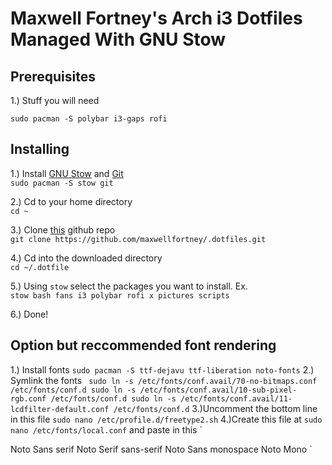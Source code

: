 # Maxwell Fortney's Arch i3 Dotfiles Managed With GNU Stow

## Prerequisites

1.) Stuff you will need 

`sudo pacman -S polybar i3-gaps rofi `


## Installing

1.) Install [GNU Stow](https://www.gnu.org/software/stow/manual/stow.html) and [Git](https://git-scm.com/docs)  
`sudo pacman -S stow git`

2.) Cd to your home directory  
`cd ~`

3.) Clone [this](https://github.com/maxwellfortney/.dotfiles) github repo  
`git clone https://github.com/maxwellfortney/.dotfiles.git`

4.) Cd into the downloaded directory  
`cd ~/.dotfile`

5.) Using `stow` select the packages you want to install. Ex.  
`stow bash fans i3 polybar rofi x pictures scripts` 

6.) Done!

## Option but reccommended font rendering
1.) Install fonts
`sudo pacman -S ttf-dejavu ttf-liberation noto-fonts`
2.) Symlink the fonts
` sudo ln -s /etc/fonts/conf.avail/70-no-bitmaps.conf /etc/fonts/conf.d
  sudo ln -s /etc/fonts/conf.avail/10-sub-pixel-rgb.conf /etc/fonts/conf.d
  sudo ln -s /etc/fonts/conf.avail/11-lcdfilter-default.conf /etc/fonts/conf.d`
3.)Uncomment the bottom line in this file
`sudo nano /etc/profile.d/freetype2.sh`
4.)Create this file at 
`sudo nano /etc/fonts/local.conf`
and paste in this
`  <?xml version="1.0"?>
  <!DOCTYPE fontconfig SYSTEM "fonts.dtd">
  <fontconfig>
      <match>
          <edit mode="prepend" name="family"><string>Noto Sans</string></edit>
      </match>
      <match target="pattern">
          <test qual="any" name="family"><string>serif</string></test>
          <edit name="family" mode="assign" binding="same"><string>Noto Serif</string></edit>
      </match>
      <match target="pattern">
          <test qual="any" name="family"><string>sans-serif</string></test>
          <edit name="family" mode="assign" binding="same"><string>Noto Sans</string></edit>
      </match>
      <match target="pattern">
          <test qual="any" name="family"><string>monospace</string></test>
          <edit name="family" mode="assign" binding="same"><string>Noto Mono</string></edit>
      </match>
  </fontconfig>
`
